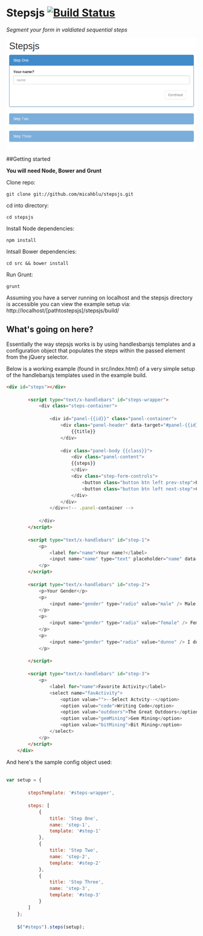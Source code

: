 Stepsjs [![Build Status](https://travis-ci.org/micahblu/stepsjs.svg?branch=master)](https://travis-ci.org/micahblu/stepsjs)
=======

_Segment your form in valdiated sequential steps_

![Stepsjs](/src/img/stepsjs-screenshot.png?raw=true "Stepsjs")

##Getting started

__You will need Node, Bower and Grunt__

Clone repo:

    git clone git://github.com/micahblu/stepsjs.git

cd into directory:

    cd stepsjs

Install Node dependencies:

    npm install

Intsall Bower dependencies:

    cd src && bower install

Run Grunt:

    grunt

Assuming you have a server running on localhost and the stepsjs directory is accessible you can view the example setup via: http://localhost/[pathtostepsjs]/stepsjs/build/

## What's going on here?

Essentially the way stepsjs works is by using handlesbarsjs templates and a configuration object that populates the steps within the passed element from the jQuery selector.

Below is a working example (found in src/index.html) of a very simple setup of the handlebarsjs templates used in the example build.

```html
<div id="steps"></div>

		<script type="text/x-handlebars" id="steps-wrapper">
			<div class="steps-container">
		
				<div id="panel-{{id}}" class="panel-container">
					<div class="panel-header" data-target="#panel-{{id}}">
						{{title}}
					</div>

					<div class="panel-body {{class}}">
						<div class="panel-content">
						{{steps}}
						</div> 
						<div class="step-form-controls">
							<button class="button btn left prev-step">Back</button>
							<button class="button btn left next-step">Continue</button>
						</div>
					</div>
				</div><!-- .panel-container -->
			
			</div>
		</script>

		<script type="text/x-handlebars" id="step-1">
			<p>
				<label for="name">Your name?</label>
				<input name="name" type="text" placeholder="name" data-condition="required" />
			</p>
		</script>

		<script type="text/x-handlebars" id="step-2">
			<p>Your Gender</p>
			<p>
				<input name="gender" type="radio" value="male" /> Male
			</p>
			<p>
				<input name="gender" type="radio" value="female" /> Female
			</p>
			<p>
				<input name="gender" type="radio" value="dunno" /> I dunno
			</p>

		</script>

		<script type="text/x-handlebars" id="step-3">
			<p>
				<label for="name">Favorite Activity</label>
				<select name="favActivity">
					<option value="">--Select Actvity--</option>
					<option value="code">Writing Code</option>
					<option value="outdoors">The Great Outdoors</option>
					<option value="gemMining">Gem Mining</option>
					<option value="bitMining">Bit Mining</option>
				</select>
			</p>
		</script>
	</div>
```

And here's the sample config object used:

```javascript

var setup = {

		stepsTemplate: '#steps-wrapper',

		steps: [
			{
				title: 'Step One',
				name: 'step-1',
				template: '#step-1'
			},
			{
				title: 'Step Two',
				name: 'step-2',
				template: '#step-2'
			},
			{
				title: 'Step Three',
				name: 'step-3',
				template: '#step-3'
			}
		]
	};
	
	$("#steps").steps(setup);

```


